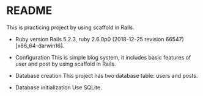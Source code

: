 # README

This is practicing project by using scaffold in Rails.

- Ruby version
Rails 5.2.3, ruby 2.6.0p0 (2018-12-25 revision 66547) [x86_64-darwin16].

- Configuration
This is simple blog system, it includes basic features of user and post by using scaffold in Rails.

- Database creation
This project has two database table: users and posts.

- Database initialization
Use SQLite.
